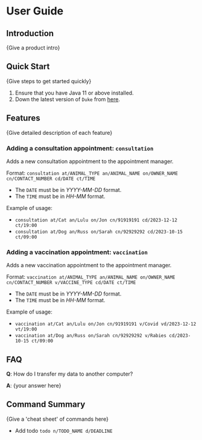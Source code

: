 # User Guide

## Introduction

{Give a product intro}

## Quick Start

{Give steps to get started quickly}

1. Ensure that you have Java 11 or above installed.
1. Down the latest version of `Duke` from [here](http://link.to/duke).

## Features 

{Give detailed description of each feature}

### Adding a consultation appointment: `consultation`
Adds a new consultation appointment to the appointment manager.

Format: `consultation at/ANIMAL_TYPE an/ANIMAL_NAME on/OWNER_NAME cn/CONTACT_NUMBER cd/DATE ct/TIME`

* The `DATE` must be in *YYYY-MM-DD* format.
* The `TIME` must be in *HH-MM* format.

Example of usage: 

* `consultation at/Cat an/Lulu on/Jon cn/91919191 cd/2023-12-12 ct/19:00`
* `consultation at/Dog an/Russ on/Sarah cn/92929292 cd/2023-10-15 ct/09:00`

### Adding a vaccination appointment: `vaccination`
Adds a new vaccination appointment to the appointment manager.

Format: `vaccination at/ANIMAL_TYPE an/ANIMAL_NAME on/OWNER_NAME cn/CONTACT_NUMBER v/VACCINE_TYPE cd/DATE ct/TIME`

* The `DATE` must be in *YYYY-MM-DD* format.
* The `TIME` must be in *HH-MM* format.

Example of usage:

* `vaccination at/Cat an/Lulu on/Jon cn/91919191 v/Covid vd/2023-12-12 vt/19:00`
* `vaccination at/Dog an/Russ on/Sarah cn/92929292 v/Rabies cd/2023-10-15 ct/09:00`

## FAQ

**Q**: How do I transfer my data to another computer? 

**A**: {your answer here}

## Command Summary

{Give a 'cheat sheet' of commands here}

* Add todo `todo n/TODO_NAME d/DEADLINE`
